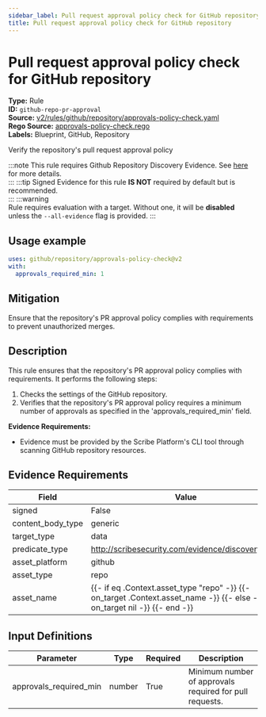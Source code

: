 ```yaml
---
sidebar_label: Pull request approval policy check for GitHub repository
title: Pull request approval policy check for GitHub repository
---  
```

# Pull request approval policy check for GitHub repository  
**Type:** Rule  
**ID:** `github-repo-pr-approval`  
**Source:** [v2/rules/github/repository/approvals-policy-check.yaml](https://github.com/scribe-public/sample-policies/blob/main/v2/rules/github/repository/approvals-policy-check.yaml)  
**Rego Source:** [approvals-policy-check.rego](https://github.com/scribe-public/sample-policies/blob/main/v2/rules/github/repository/approvals-policy-check.rego)  
**Labels:** Blueprint, GitHub, Repository  

Verify the repository's pull request approval policy

:::note 
This rule requires Github Repository Discovery Evidence. See [here](/docs/platforms/discover#github-discovery) for more details.  
::: 
:::tip 
Signed Evidence for this rule **IS NOT** required by default but is recommended.  
::: 
:::warning  
Rule requires evaluation with a target. Without one, it will be **disabled** unless the `--all-evidence` flag is provided.
::: 

## Usage example

```yaml
uses: github/repository/approvals-policy-check@v2
with:
  approvals_required_min: 1
```

## Mitigation  
Ensure that the repository's PR approval policy complies with requirements to prevent unauthorized merges.


## Description  
This rule ensures that the repository's PR approval policy complies with requirements.
It performs the following steps:

1. Checks the settings of the GitHub repository.
2. Verifies that the repository's PR approval policy requires a minimum number of approvals as specified in the 'approvals_required_min' field.

**Evidence Requirements:**
- Evidence must be provided by the Scribe Platform's CLI tool through scanning GitHub repository resources.

## Evidence Requirements  
| Field | Value |
|-------|-------|
| signed | False |
| content_body_type | generic |
| target_type | data |
| predicate_type | http://scribesecurity.com/evidence/discovery/v0.1 |
| asset_platform | github |
| asset_type | repo |
| asset_name | {{- if eq .Context.asset_type "repo" -}} {{- on_target .Context.asset_name -}} {{- else -}} {{- on_target nil -}} {{- end -}} |

## Input Definitions  
| Parameter | Type | Required | Description |
|-----------|------|----------|-------------|
| approvals_required_min | number | True | Minimum number of approvals required for pull requests. |

